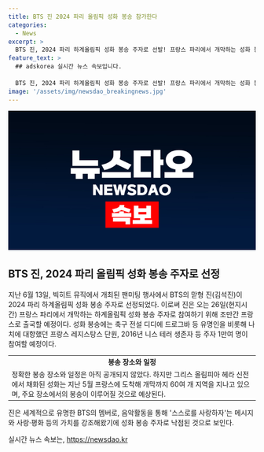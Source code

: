 ```yaml
---
title: BTS 진 2024 파리 올림픽 성화 봉송 참가한다
categories:
  - News
excerpt: >
  BTS 진, 2024 파리 하계올림픽 성화 봉송 주자로 선발! 프랑스 파리에서 개막하는 성화 봉송에 참여할 예정인데, 정확한 장소와 일정은 아직 공개되지 않았다. 세계적으로 유명한 BTS 멤버로, 스스로를 사랑하자는 메시지와 사랑·평화의 가치를 강조하여 선발된 것으로 보인다.
feature_text: >
  ## adskorea 실시간 뉴스 속보입니다.

  BTS 진, 2024 파리 하계올림픽 성화 봉송 주자로 선발! 프랑스 파리에서 개막하는 성화 봉송에 참여할 예정인데, 정확한 장소와 일정은 아직 공개되지 않았다. 세계적으로 유명한 BTS 멤버로, 스스로를 사랑하자는 메시지와 사랑·평화의 가치를 강조하여 선발된 것으로 보인다.
image: '/assets/img/newsdao_breakingnews.jpg'
---
```


<p><img src="/assets/img/newsdao_breakingnews.jpg" alt="adskorea 속보" /></p>

<h2 data-ke-size="size26">BTS 진, 2024 파리 올림픽 성화 봉송 주자로 선정</h2>

<p data-ke-size="size16">지난 6월 13일, 빅히트 뮤직에서 개최된 팬미팅 행사에서 BTS의 맏형 진(김석진)이 2024 파리 하계올림픽 성화 봉송 주자로 선정되었다. 이로써 진은 오는 26일(현지시간) 프랑스 파리에서 개막하는 하계올림픽 성화 봉송 주자로 참여하기 위해 조만간 프랑스로 출국할 예정이다. 성화 봉송에는 축구 전설 디디에 드로그바 등 유명인을 비롯해 나치에 대항했던 프랑스 레지스탕스 단원, 2016년 니스 테러 생존자 등 주자 1만여 명이 참여할 예정이다.</p>

<table>
  <tr>
    <td style="text-align: center; height: 17px;"><b>봉송 장소와 일정</b></td>
  </tr>
  <tr>
    <td style="height: 17px;">정확한 봉송 장소와 일정은 아직 공개되지 않았다. 하지만 그리스 올림피아 헤라 신전에서 채화된 성화는 지난 5월 프랑스에 도착해 개막까지 60여 개 지역을 지나고 있으며, 주요 장소에서의 봉송이 이루어질 것으로 예상된다.</td>
  </tr>
</table>

<p data-ke-size="size16">진은 세계적으로 유명한 BTS의 멤버로, 음악활동을 통해 '스스로를 사랑하자'는 메시지와 사랑·평화 등의 가치를 강조해왔기에 성화 봉송 주자로 낙점된 것으로 보인다.</p>
실시간 뉴스 속보는, <a href="https://newsdao.kr" rel="dofollow">https://newsdao.kr</a>


